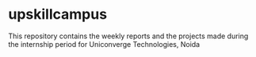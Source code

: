 # upskillcampus
 This repository contains the weekly reports and the projects made during the internship period for Uniconverge Technologies, Noida
